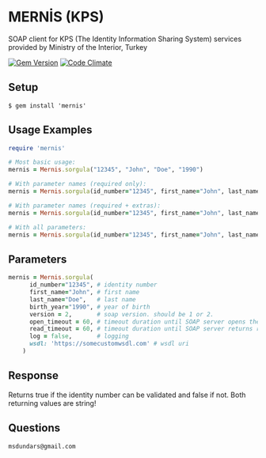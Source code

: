 # MERNİS (KPS)

SOAP client for KPS (The Identity Information Sharing System) services provided by Ministry of the Interior, Turkey

[![Gem Version](https://badge.fury.io/rb/mernis.svg)](http://badge.fury.io/rb/mernis)
[![Code Climate](https://codeclimate.com/github/msdundar/mernis/badges/gpa.svg)](https://codeclimate.com/github/msdundar/mernis)

## Setup

```
$ gem install 'mernis'
```

## Usage Examples

```ruby
require 'mernis'

# Most basic usage:
mernis = Mernis.sorgula("12345", "John", "Doe", "1990")

# With parameter names (required only):
mernis = Mernis.sorgula(id_number="12345", first_name="John", last_name="Doe", birth_year="1990")

# With parameter names (required + extras):
mernis = Mernis.sorgula(id_number="12345", first_name="John", last_name="Doe", birth_year="1990", version = 2, log = false)

# With all parameters:
mernis = Mernis.sorgula(id_number="12345", first_name="John", last_name="Doe", birth_year="1990", version = 2, open_timeout = 60, read_timeout = 60, log = false, wsdl: 'https://somecustomwsdl.com' )

```

## Parameters

```ruby
mernis = Mernis.sorgula(
      id_number="12345", # identity number
      first_name="John", # first name
      last_name="Doe",   # last name
      birth_year="1990", # year of birth
      version = 2,       # soap version. should be 1 or 2.
      open_timeout = 60, # timeout duration until SOAP server opens the connection. in seconds.
      read_timeout = 60, # timeout duration until SOAP server returns response. in seconds.
      log = false,       # logging
      wsdl: 'https://somecustomwsdl.com' # wsdl uri
    )
```

## Response

Returns true if the identity number can be validated and false if not. Both returning values are string!

## Questions

```
msdundars@gmail.com
```